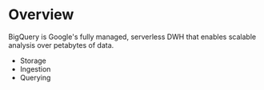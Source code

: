 # Overview

BigQuery is Google's fully managed, serverless DWH that enables scalable analysis over petabytes of data.  

- Storage
- Ingestion
- Querying
